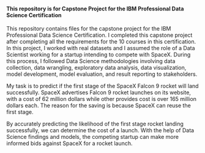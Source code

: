 #### This repository is for Capstone Project for the IBM Professional Data Science Certification 
This repository contains files for the capstone project for the IBM Professional Data Science Certification. I completed this capstone project after completing all the requirements for the 10 courses in this certification. 
In this project, I worked with real datasets and I assumed the role of a Data Scientist working for a startup intending to compete with SpaceX. During this process, I followed Data Science methodologies involving data collection, data wrangling, exploratory data analysis, data visualization, model development, model evaluation, and result reporting to stakeholders.   

My task is to predict if the first stage of the SpaceX Falcon 9 rocket will land successfully.  SpaceX advertises Falcon 9 rocket launches on its website, with a cost of 62 million dollars while other provides cost is over  165 million dollars each. The reason for the  saving is because SpaceX can reuse the first stage. 

By accurately predicting the likelihood of the first stage rocket landing successfully, we can determine the cost of a launch. With the help of Data Science findings and models, the competing startup can make more informed bids against SpaceX for a rocket launch. 
